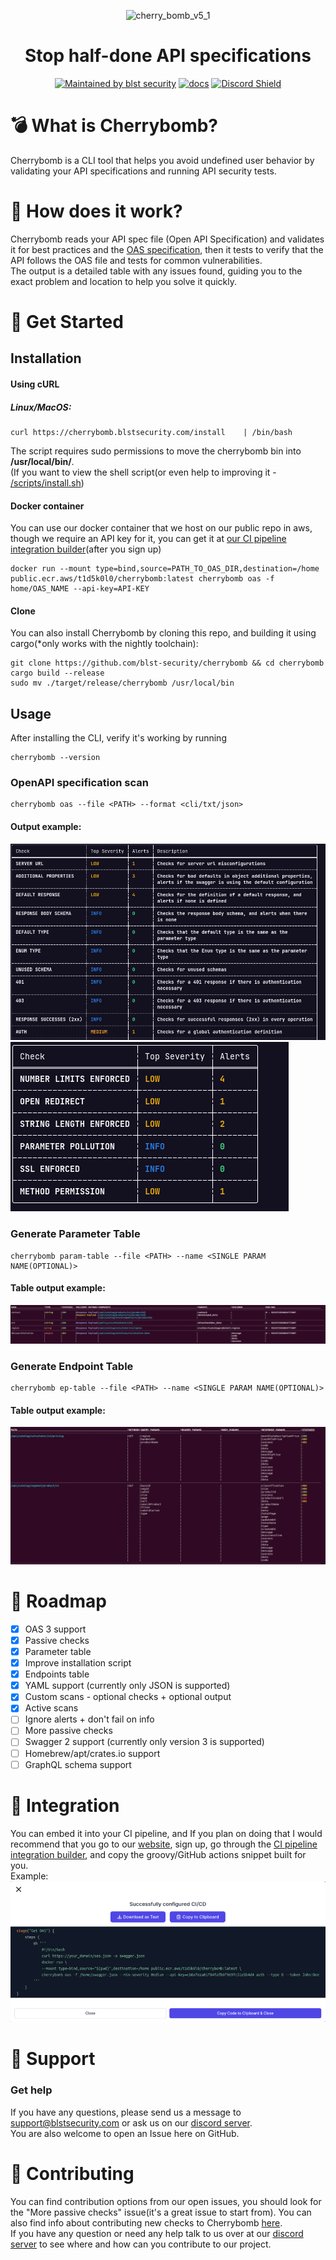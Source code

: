 <div align="center">
  
![cherry_bomb_v5_1](https://user-images.githubusercontent.com/12970637/159654379-eaff2dde-ba9c-403b-9f23-d412b4657847.png)

  <h1>Stop half-done API specifications</h1>
  
[![Maintained by blst security](https://img.shields.io/badge/maintained%20by-blst%20security-4F46E5)](https://www.blstsecurity.com/) 
[![docs](https://img.shields.io/badge/docs-passing-brightgreen)](https://www.blstsecurity.com/cherrybomb/Documentation)
[![Discord Shield](https://discordapp.com/api/guilds/914846937327497307/widget.png?style=shield)](https://discord.gg/WdHhv4DqwU)
</div>

# 💣 What is Cherrybomb?
Cherrybomb is a CLI tool that helps you avoid undefined user behavior by validating your API specifications and running API security tests.


# 🔨 How does it work?
Cherrybomb reads your API spec file (Open API Specification) and validates it for best practices and the [OAS specification](https://swagger.io/specification/),
then it tests to verify that the API follows the OAS file and tests for common vulnerabilities.</br>
The output is a detailed table with any issues found, guiding you to the exact problem and location to help you solve it quickly.

# 🐾 Get Started
## Installation
#### Using cURL
##### Linux/MacOS:
```
curl https://cherrybomb.blstsecurity.com/install	| /bin/bash
```
The script requires sudo permissions to move the cherrybomb bin into <b>/usr/local/bin/</b>.</br>
(If you want to view the shell script(or even help to improving it - [/scripts/install.sh](/scripts/install.sh))
#### Docker container
You can use our docker container that we host on our public repo in aws, though we require an API key for it, you can get it at [our CI pipeline integration builder](https://www.blstsecurity.com/CICD)(after you sign up)
```
docker run --mount type=bind,source=PATH_TO_OAS_DIR,destination=/home public.ecr.aws/t1d5k0l0/cherrybomb:latest cherrybomb oas -f home/OAS_NAME --api-key=API-KEY
```
#### Clone
You can also install Cherrybomb by cloning this repo, and building it using cargo(*only works with the nightly toolchain):
```
git clone https://github.com/blst-security/cherrybomb && cd cherrybomb
cargo build --release
sudo mv ./target/release/cherrybomb /usr/local/bin
```

## Usage
After installing the CLI, verify it's working by running
```
cherrybomb --version
```

### OpenAPI specification scan
```
cherrybomb oas --file <PATH> --format <cli/txt/json> 
```
#### Output example:
![passive output](/images/passive.png)
![active output](/images/active.png)

### Generate Parameter Table
```
cherrybomb param-table --file <PATH> --name <SINGLE PARAM NAME(OPTIONAL)>
```

#### Table output example:
![param_table](/images/param_table.png)

### Generate Endpoint Table
```
cherrybomb ep-table --file <PATH> --name <SINGLE PARAM NAME(OPTIONAL)>
```
#### Table output example:
![ep_table](/images/ep_table.png)

# 🚧 Roadmap

 - [x] OAS 3 support
 - [x] Passive checks
 - [x] Parameter table 
 - [x] Improve installation script
 - [x] Endpoints table
 - [x] YAML support (currently only JSON is supported)
 - [x] Custom scans - optional checks + optional output
 - [x] Active scans
 - [ ] Ignore alerts + don't fail on info
 - [ ] More passive checks
 - [ ] Swagger 2 support (currently only version 3 is supported)
 - [ ] Homebrew/apt/crates.io support
 - [ ] GraphQL schema support

# 🍻 Integration

You can embed it into your CI pipeline, and If you plan on doing that I would recommend that you go to our [website](https://www.blstsecurity.com/), sign up, go through the [CI pipeline integration builder](https://www.blstsecurity.com/CICD), and copy the groovy/GitHub actions snippet built for you. 
</br>Example:
![CI pipeline builder output](/images/ci_output.png)
# 💪 Support

### Get help
If you have any questions, please send us a message to [support@blstsecurity.com](mailto:support@blstsecurity.com) or ask us on our [discord server](https://discord.gg/WdHhv4DqwU).
<br />
You are also welcome to open an Issue here on GitHub.

# 🤝 Contributing
You can find contribution options from our open issues, you should look for the "More passive checks" issue(it's a great issue to start from).
You can also find info about contributing new checks to Cherrybomb [here](https://github.com/blst-security/cherrybomb/blob/main/CONTRIBUTING.md).</br>
If you have any question or need any help talk to us over at our [discord server](https://discord.gg/WdHhv4DqwU) to see where and how can you contribute to our project.
